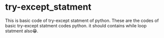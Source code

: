 # try-except_statment
 This is basic code of try-except statment of python.
  These are the codes of basic try-except statment codes python.
it should contains while loop statment also😁.
